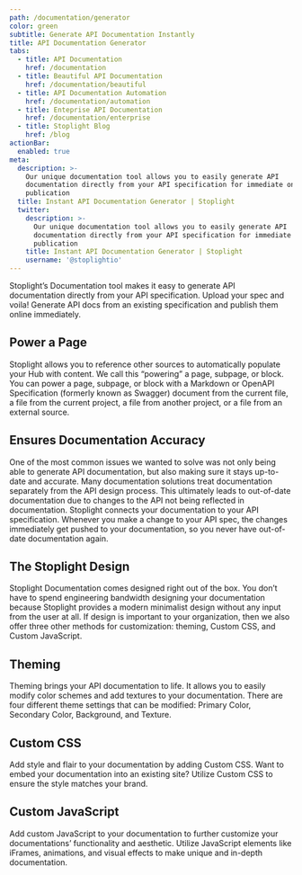 ```yaml
---
path: /documentation/generator
color: green
subtitle: Generate API Documentation Instantly
title: API Documentation Generator
tabs:
  - title: API Documentation
    href: /documentation
  - title: Beautiful API Documentation
    href: /documentation/beautiful
  - title: API Documentation Automation
    href: /documentation/automation
  - title: Enteprise API Documentation
    href: /documentation/enterprise
  - title: Stoplight Blog
    href: /blog
actionBar:
  enabled: true
meta:
  description: >-
    Our unique documentation tool allows you to easily generate API
    documentation directly from your API specification for immediate online
    publication
  title: Instant API Documentation Generator | Stoplight
  twitter:
    description: >-
      Our unique documentation tool allows you to easily generate API
      documentation directly from your API specification for immediate online
      publication
    title: Instant API Documentation Generator | Stoplight
    username: '@stoplightio'
---
```


Stoplight’s Documentation tool makes it easy to generate API documentation directly from your API specification. Upload your spec and voila! Generate API docs from an existing specification and publish them online immediately.

## Power a Page

Stoplight allows you to reference other sources to automatically populate your Hub with content. We call this “powering” a page, subpage, or block. You can power a page, subpage, or block with a Markdown or OpenAPI Specification (formerly known as Swagger) document from the current file, a file from the current project, a file from another project, or a file from an external source.

## Ensures Documentation Accuracy

One of the most common issues we wanted to solve was not only being able to generate API documentation, but also making sure it stays up-to-date and accurate. Many documentation solutions treat documentation separately from the API design process. This ultimately leads to out-of-date documentation due to changes to the API not being reflected in documentation. Stoplight connects your documentation to your API specification. Whenever you make a change to your API spec, the changes immediately get pushed to your documentation, so you never have out-of-date documentation again.

## The Stoplight Design

Stoplight Documentation comes designed right out of the box. You don’t have to spend engineering bandwidth designing your documentation because Stoplight provides a modern minimalist design without any input from the user at all. If design is important to your organization, then we also offer three other methods for customization: theming, Custom CSS, and Custom JavaScript.

## Theming

Theming brings your API documentation to life. It allows you to easily modify color schemes and add textures to your documentation. There are four different theme settings that can be modified: Primary Color, Secondary Color, Background, and Texture.

## Custom CSS

Add style and flair to your documentation by adding Custom CSS. Want to embed your documentation into an existing site? Utilize Custom CSS to ensure the style matches your brand.

## Custom JavaScript

Add custom JavaScript to your documentation to further customize your documentations’ functionality and aesthetic. Utilize JavaScript elements like iFrames, animations, and visual effects to make unique and in-depth documentation.

